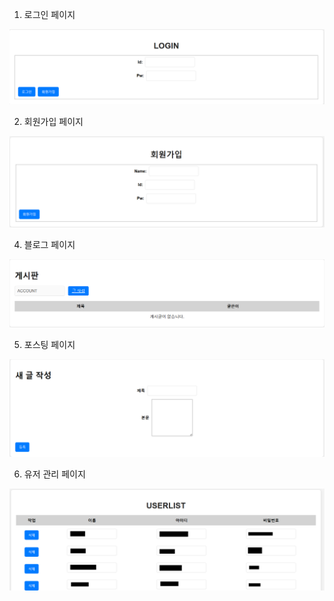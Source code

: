 1. 로그인 페이지

![Signin Page](https://github.com/rollynloll/MoonttLive_Django/raw/main/Readme_Images/signin.png)

2. 회원가입 페이지

![Signin Page](https://github.com/rollynloll/MoonttLive_Django/raw/main/Readme_Images/signup.png)

4. 블로그 페이지

![Signin Page](https://github.com/rollynloll/MoonttLive_Django/raw/main/Readme_Images/blog.png)

5. 포스팅 페이지

![Signin Page](https://github.com/rollynloll/MoonttLive_Django/raw/main/Readme_Images/posting.png)

6. 유저 관리 페이지

![Signin Page](https://github.com/rollynloll/MoonttLive_Django/raw/main/Readme_Images/userlist.png)
